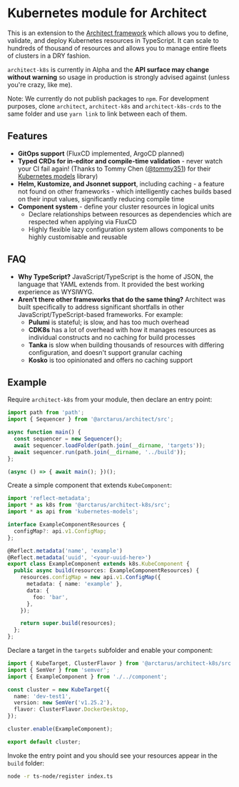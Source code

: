 # Kubernetes module for Architect

This is an extension to the [Architect framework](https://github.com/ArctarusLimited/architect) which allows you to define, validate, and deploy Kubernetes resources in TypeScript. It can scale to hundreds of thousand of resources and allows you to manage entire fleets of clusters in a DRY fashion.

`architect-k8s` is currently in Alpha and the **API surface may change without warning** so usage in production is strongly advised against (unless you're crazy, like me).

Note: We currently do not publish packages to `npm`. For development purposes, clone `architect`, `architect-k8s` and `architect-k8s-crds` to the same folder and use `yarn link` to link between each of them.

## Features

- **GitOps support** (FluxCD implemented, ArgoCD planned)
- **Typed CRDs for in-editor and compile-time validation** - never watch your CI fail again! (Thanks to Tommy Chen ([@tommy351](https://github.com/tommy351)) for their [Kubernetes models](https://github.com/tommy351/kubernetes-models-ts) library)
- **Helm, Kustomize, and Jsonnet support**, including caching - a feature not found on other frameworks - which intelligently caches builds based on their input values, significantly reducing compile time
- **Component system** - define your cluster resources in logical units
  - Declare relationships between resources as dependencies which are respected when applying via FluxCD
  - Highly flexible lazy configuration system allows components to be highly customisable and reusable

## FAQ

- **Why TypeScript?** JavaScript/TypeScript is the home of JSON, the language that YAML extends from. It provided the best working experience as WYSIWYG.
- **Aren't there other frameworks that do the same thing?** Architect was built specifically to address significant shortfalls in other JavaScript/TypeScript-based frameworks. For example:
  - **Pulumi** is stateful; is slow, and has too much overhead
  - **CDK8s** has a lot of overhead with how it manages resources as individual constructs and no caching for build processes
  - **Tanka** is slow when building thousands of resources with differing configuration, and doesn't support granular caching
  - **Kosko** is too opinionated and offers no caching support

## Example

Require `architect-k8s` from your module, then declare an entry point:

```typescript
import path from 'path';
import { Sequencer } from '@arctarus/architect/src';

async function main() {
  const sequencer = new Sequencer();
  await sequencer.loadFolder(path.join(__dirname, 'targets'));
  await sequencer.run(path.join(__dirname, '../build'));
};

(async () => { await main(); })();
```

Create a simple component that extends `KubeComponent`:
```typescript
import 'reflect-metadata';
import * as k8s from '@arctarus/architect-k8s/src';
import * as api from 'kubernetes-models';

interface ExampleComponentResources {
  configMap?: api.v1.ConfigMap;
};

@Reflect.metadata('name', 'example')
@Reflect.metadata('uuid', '<your-uuid-here>')
export class ExampleComponent extends k8s.KubeComponent {
  public async build(resources: ExampleComponentResources) {
    resources.configMap = new api.v1.ConfigMap({
      metadata: { name: 'example' },
      data: {
        foo: 'bar',
      },
    });

    return super.build(resources);
  };
};
```

Declare a target in the `targets` subfolder and enable your component:

```typescript
import { KubeTarget, ClusterFlavor } from '@arctarus/architect-k8s/src';
import { SemVer } from 'semver';
import { ExampleComponent } from './../component';

const cluster = new KubeTarget({
  name: 'dev-test1',
  version: new SemVer('v1.25.2'),
  flavor: ClusterFlavor.DockerDesktop,
});

cluster.enable(ExampleComponent);

export default cluster;
```

Invoke the entry point and you should see your resources appear in the `build` folder:

```bash
node -r ts-node/register index.ts
```
